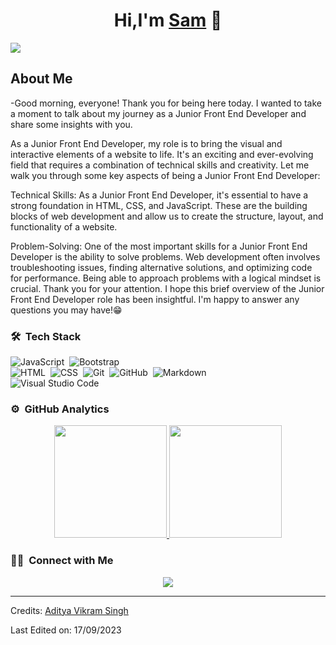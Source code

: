 <div align="center">
<h1 align="center">Hi,I'm <a href="www.linkedin.com/in/sam-flores-orihuela">Sam</a> 👋</h1>
</div>
<img src="https://media.licdn.com/dms/image/D5616AQHaTzOh2GHGDA/profile-displaybackgroundimage-shrink_350_1400/0/1687905277980?e=1700697600&v=beta&t=4ANnBnZwvJKQ_WQ7SBSH8rWf4aoa-6Eputuik7nU9aw">

## About Me
-Good morning, everyone! Thank you for being here today. I wanted to take a moment to talk about my journey as a Junior Front End Developer and share some insights with you.

As a Junior Front End Developer, my role is to bring the visual and interactive elements of a website to life. It's an exciting and ever-evolving field that requires a combination of technical skills and creativity. Let me walk you through some key aspects of being a Junior Front End Developer:

Technical Skills: As a Junior Front End Developer, it's essential to have a strong foundation in HTML, CSS, and JavaScript. These are the building blocks of web development and allow us to create the structure, layout, and functionality of a website.

Problem-Solving: One of the most important skills for a Junior Front End Developer is the ability to solve problems. Web development often involves troubleshooting issues, finding alternative solutions, and optimizing code for performance. Being able to approach problems with a logical mindset is crucial.
Thank you for your attention. I hope this brief overview of the Junior Front End Developer role has been insightful. I'm happy to answer any questions you may have!😁
<br>

### 🛠 &nbsp;Tech Stack

![JavaScript](https://img.shields.io/badge/-JavaScript-05122A?style=flat&logo=javascript)&nbsp;
![Bootstrap](https://img.shields.io/badge/-Bootstrap-05122A?style=flat&logo=bootstrap&logoColor=563D7C)\
![HTML](https://img.shields.io/badge/-HTML-05122A?style=flat&logo=HTML5)&nbsp;
![CSS](https://img.shields.io/badge/-CSS-05122A?style=flat&logo=CSS3&logoColor=1572B6)&nbsp;
![Git](https://img.shields.io/badge/-Git-05122A?style=flat&logo=git)&nbsp;
![GitHub](https://img.shields.io/badge/-GitHub-05122A?style=flat&logo=github)&nbsp;
![Markdown](https://img.shields.io/badge/-Markdown-05122A?style=flat&logo=markdown)\
![Visual Studio Code](https://img.shields.io/badge/-Visual%20Studio%20Code-05122A?style=flat&logo=visual-studio-code&logoColor=007ACC)&nbsp;

### ⚙️ &nbsp;GitHub Analytics

<p align="center">
<a href="https://github.com/SamCode011">
  <img height="180em" src="https://github-readme-stats-eight-theta.vercel.app/api?username=SamCode011&show_icons=true&theme=algolia&include_all_commits=true&count_private=true"/>
  <img height="180em" src="https://github-readme-stats-eight-theta.vercel.app/api/top-langs/?username=SamCode011&layout=compact&langs_count=8&theme=algolia"/>
</a>
</p>

### 🤝🏻 &nbsp;Connect with Me

<p align="center">
<a href="www.linkedin.com/in/sam-flores-orihuela"><img src="www.linkedin.com/in/sam-flores-orihuela"/></a>
</p>

-----
Credits: [Aditya Vikram Singh](https://github.com/AVS1508)

Last Edited on: 17/09/2023
